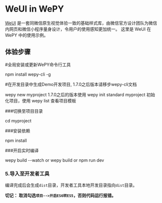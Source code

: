 # WeUI in WePY

[WeUI](https://github.com/weui/weui-wxss) 是一套同微信原生视觉体验一致的基础样式库，由微信官方设计团队为微信内网页和微信小程序量身设计，令用户的使用感知更加统一。
这里是 WeUI 在 WePY 中的使用示例。

## 体验步骤

#全局安装或更新WePY命令行工具

npm install wepy-cli -g

#在开发目录中生成Demo开发项目, 1.7.0之后版本请移步wepy-cli文档

wepy new myproject
1.7.0之后的版本使用 wepy init standard myproject 初始化项目，使用 wepy list 查看项目模板

###切换至项目目录

cd myproject

###安装依赖

npm  install

###开启实时编译

wepy build --watch or wepy build or npm run dev

### 5.导入至开发者工具

编译完成后会生成`dist`目录，开发者工具本地开发目录指向`dist`目录。

**切记： 取消勾选`项目-->开启ES6转ES5`，否则代码运行报错。**